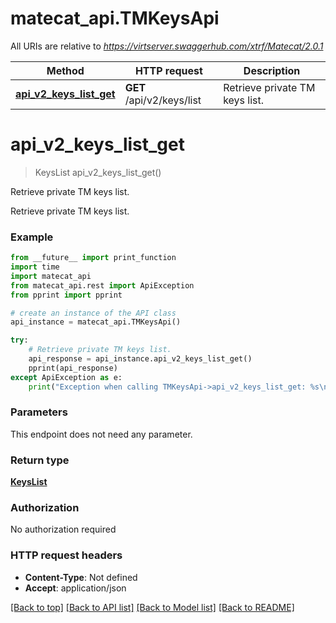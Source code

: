 # matecat_api.TMKeysApi

All URIs are relative to *https://virtserver.swaggerhub.com/xtrf/Matecat/2.0.1*

Method | HTTP request | Description
------------- | ------------- | -------------
[**api_v2_keys_list_get**](TMKeysApi.md#api_v2_keys_list_get) | **GET** /api/v2/keys/list | Retrieve private TM keys list.

# **api_v2_keys_list_get**
> KeysList api_v2_keys_list_get()

Retrieve private TM keys list.

Retrieve private TM keys list.

### Example
```python
from __future__ import print_function
import time
import matecat_api
from matecat_api.rest import ApiException
from pprint import pprint

# create an instance of the API class
api_instance = matecat_api.TMKeysApi()

try:
    # Retrieve private TM keys list.
    api_response = api_instance.api_v2_keys_list_get()
    pprint(api_response)
except ApiException as e:
    print("Exception when calling TMKeysApi->api_v2_keys_list_get: %s\n" % e)
```

### Parameters
This endpoint does not need any parameter.

### Return type

[**KeysList**](KeysList.md)

### Authorization

No authorization required

### HTTP request headers

 - **Content-Type**: Not defined
 - **Accept**: application/json

[[Back to top]](#) [[Back to API list]](../README.md#documentation-for-api-endpoints) [[Back to Model list]](../README.md#documentation-for-models) [[Back to README]](../README.md)

